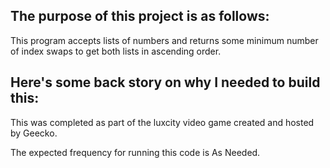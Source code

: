 ## The purpose of this project is as follows:
This program accepts lists of numbers and returns some minimum number of index swaps to get both lists in ascending order.
## Here's some back story on why I needed to build this:
This was completed as part of the luxcity video game created and hosted by Geecko.



The expected frequency for running this code is As Needed.